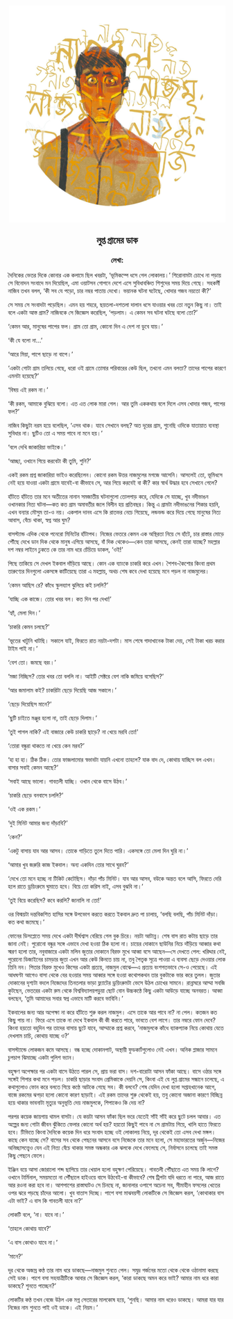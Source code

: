 <div align=center> <img align=center src='../images/prothomalo/লুপ্ত-গ্রামের-ডাক@লেখা:.jpg' width=500px >

<h2 align=center>লুপ্ত গ্রামের ডাক </h4><h3 align=center>লেখা: </h3>
</div>

দৈনিকের ভেতর দিকে কোনার এক কলামে ছিল খবরটা, ‘ভূমিকম্পে ধসে গেল লোকালয়।’ শিরোনামটা চোখে না পড়ায় সে বিনোদন সংবাদে মন দিয়েছিল, এমা ওয়াটসন গোপনে দেশে এসে সুবিধাবঞ্চিত শিশুদের সময় দিয়ে গেছে। সহকর্মী নাজিব তখন বলল, ‘কী সব যে পড়ো, চার নম্বর পাতায় দেখো। ভয়ানক ঘটনা ঘটেছে, খোদার গজব নয়তো কী?’

সে সময় সে সংবাদটা পড়েছিল। এমন হয় শহরে, ছয়তলা-দশতলা দালান ধসে যাওয়ার খবর তো নতুন কিছু না। তাই বলে একটা আস্ত গ্রাম? নাজিবকে সে জিজ্ঞেস করেছিল, ‘পড়লাম। এ কেমন সব ঘটনা ঘটছে বলো তো?’

‘কেমন আর, মানুষের পাপের ফল। গ্রাম তো গ্রাম, কোনো দিন এ দেশ না ডুবে যায়।’

‘কী যে বলো না...’

‘আরে মিয়া, পাপে ছাড়ে না বাপে।’

‘একটা গোটা গ্রাম তলিয়ে গেছে, ধরো ওই গ্রামে তোমার পরিবারের কেউ ছিল, তখনো এমন বলতা? তাদের পাপের কারণে এমনটা হয়েছে?’

‘বিষয় এই রকম না।’

‘কী রকম, আমাকে বুঝিয়ে বলো। এত এত লোক মারা গেল। আর তুমি এককথায় বলে দিলে এসব খোদার গজব, পাপের ফল?’

নাজিব কিছুটা নরম হয়ে বলেছিল, ‘এসব থাক। যাবে সেখানে বলছ? অত দূরের গ্রাম, শুনেছি ওদিকে যাতায়াত ব্যবস্থা সুবিধার না। ছুটিও তো এ সময় পাবে না মনে হয়।’

‘বলে দেখি জাকারিয়া ভাইকে।’

‘আচ্ছা, ওখানে গিয়ে করবেটা কী তুমি, শুনি?’

একই রকম প্রশ্ন জাকারিয়া ভাইও করেছিলেন। কোনো রকম উত্তর নাজমুলের মগজে আসেনি। আসলেই তো, ভূমিধসে নেই হয়ে যাওয়া একটা গ্রামে যাবেই-বা কীভাবে সে, আর গিয়ে করবেই বা কী? কার স্বার্থ উদ্ধার হবে সেখানে গেলে?

হাঁটতে হাঁটতে তার মনে অতীতের নানান সমজাতীয় ঘটনাগুলো তোলপাড় করে, যেদিকে সে যাচ্ছে, খুব নদীভাঙন ওখানকার নিত্য ঘটনা—কত কত গ্রাম অমাবতীর জলে বিলীন হয় প্রতিবছর। কিন্তু এ গ্রামটা নদীভাঙনের শিকার হয়নি, এখন বন্যার মৌসুম তা-ও নয়। একপাল দানব এসে কি রাতভর নেচে গিয়েছে, লন্ডভন্ড করে দিয়ে গেছে মানুষের নিত্য আবাস, বেঁচে থাকা, স্বপ্ন আর ঘুম?

বাসস্ট্যান্ড এদিক থেকে পনেরো মিনিটের হাঁটাপথ। নিজের ভেতরে কেমন এক অস্থিরতা নিয়ে সে হাঁটে, চার রাস্তার মোড়ে পৌঁছে দেখে ডান দিক থেকে মানুষ এগিয়ে আসছে, বাঁ দিক থেকেও—কেন তারা আসছে, কেনই তারা যাচ্ছে? মহল্লার দশ নম্বর লাইনে ঢুকতে কে তার নাম ধরে চেঁচিয়ে ডাকল, ‘ওই!’

পিছে তাকিয়ে সে দেখল ইকবাল দাঁড়িয়ে আছে। কোন এক ব্যাংকে চাকরি করে এখন। শৈশব-কৈশোর কিংবা প্রথম তারুণ্যের দিনগুলো একসঙ্গে কাটিয়েছে তারা এ মহল্লায়, অথচ শেষ কবে দেখা হয়েছে মনে পড়ল না নাজমুলের।

‘কেমন আছিস রে? কাঁধে স্কুলব্যাগ ঝুলিয়ে কই চললি?’

‘যাচ্ছি এক কাজে। তোর খবর বল। কত দিন পর দেখা!’

‘হ্যাঁ, মেলা দিন।’

‘চাকরি কেমন চলছে?’

‘ভূতের খাটুনি খাটছি। সকালে যাই, ফিরতে রাত নয়টা-দশটা। মাস শেষে গাদাখানেক টাকা দেয়, সেই টাকা খরচ করার টাইম পাই না।’

‘বেশ তো। জমছে বরং।’

‘মজা নিচ্ছিস? তোর খবর তো বললি না। আইটি সেক্টরে বেশ নাকি জমিয়ে বসেছিস?’

‘আর জমালাম কই? চাকরিটা ছেড়ে দিয়েছি আজ সকালে।’

‘ছেড়ে দিয়েছিস মানে?’

‘ছুটি চাইতে মঞ্জুর হলো না, তাই ছেড়ে দিলাম।’

‘তুই পাগল নাকি? এই বাজারে কেউ চাকরি ছাড়ে? না খেয়ে মরবি তো!’

‘তোরা বন্ধুরা থাকতে না খেয়ে কেন মরব?’

‘হা হা হা। ঠিক ঠিক। তোর ফাজলামোর স্বভাবটা যায়নি এখনো তাহলে? যাক বাদ দে, কোথায় যাচ্ছিস বল এখন। বাসার সবাই কেমন আছে?’

‘সবাই আছে ভালো। গাবতলী যাচ্ছি। ওখান থেকে বাসে উঠব।’

‘চাকরি ছেড়ে বনবাসে চললি?’

‘ওই এক রকম।’

‘দুই মিনিট আমার জন্য দাঁড়াবি?’

‘কেন?’

‘একটু বাসায় যাব আর আসব। তোকে গাড়িতে তুলে দিতে পারি। একসঙ্গে তো মেলা দিন ঘুরি না।’

‘আমার খুব জরুরি কাজ ইকবাল। অন্য একদিন তোর সাথে ঘুরব?’

‘দেখে তো মনে হচ্ছে না টিকিট কেটেছিস। দাঁড়া পাঁচ মিনিট। যাব আর আসব, বউকে অন্তত বলে আসি, ফিরতে দেরি হলে রাতে ড্রয়িংরুমে ঘুমাতে হবে। বিয়ে তো করিস নাই, এসব বুঝবি না।’

‘তুই বিয়ে করেছিস? কবে করলি? জানালি না তো!’

ওর বিস্ময়টা দন্তবিকশিত হাসির সঙ্গে উপভোগ করতে করতে ইকবাল দ্রুত পা চালায়, ‘বলছি বলছি, পাঁচ মিনিট দাঁড়া। কত কথা জমেছে।’

ফোনের ডিসপ্লেতে সময় দেখে একটা দীর্ঘশ্বাস বেরিয়ে গেল বুক চিরে। নয়টা আটান্ন। শেষ বাস রাত কটায় ছাড়ে তার জানা নেই। পুরোনো বন্ধুর সঙ্গে এভাবে দেখা হওয়া ঠিক হলো না। চায়ের দোকানে ছাউনির নিচে দাঁড়িয়ে আব্বার কথা স্মরণ হলো তার, নবুবাজারে একটা মলিন জুতার দোকানে বিরক্ত মুখে আব্বা বসে আছেন—সে দেখতে পেল: খরিদ্দার নেই, পুরোনো ডিজাইনের চামড়ার জুতা এখন আর কেউ কিনতে চায় না, তবু পৈতৃক সূত্রে পাওয়া এ ব্যবসা ছেড়ে দেওয়ার লোক তিনি নন। পিতার বিরক্ত মুখেও কিসের একটা প্রত্যয়, নাজমুল বোঝে—এ প্রত্যয় বংশগতভাবে সে-ও পেয়েছে। এই আধঘণ্টা আগেও বাসা থেকে বের হওয়ার সময় আব্বার সঙ্গে হওয়া কথোপকথন তার বুকটাকে ভার করে তুলল। জুতার দোকানের দৃশ্যটা বদলে নিজেদের তিনতলার ভাড়া ফ্ল্যাটের ড্রয়িংরুমটা ভেসে উঠল চোখের সামনে। রান্নাঘরে আম্মা সবজি কুটছেন, ভেতরের একটা রুম থেকে বিশ্ববিদ্যালয়পড়ুয়া ছোট বোন উচ্চকণ্ঠে কিছু একটা আউড়ে যাচ্ছে অনবরত। আব্বা বলছেন, ‘তুমি আমাদের সবার স্বপ্ন এভাবে মাটি করবে ভাবিনি।’

ইকবালের জন্য আর অপেক্ষা না করে হাঁটতে শুরু করল নাজমুল। এসে তাকে আর পাবে না? না পেল। কতজন কত কিছু পায় না। ফিরে এসে তাকে না দেখে ইকবাল কী কী করতে পারে, ভাবতে বেশ লাগে। তার নম্বরে ফোন দেবে? কিংবা হয়তো বহুদিন পর তাদের বাসায় ছুটে যাবে, আম্মাকে প্রশ্ন করবে, ‘নাজমুলকে কাঁধে ব্যাকপ্যাক নিয়ে কোথায় যেতে দেখলাম চাচি, কোথায় যাচ্ছে ও?’

বাসস্ট্যান্ডে লোকজন কমে আসছে। বন্ধ হচ্ছে দোকানপাট, অস্থায়ী ফুডকার্টগুলোও নেই এখন। অনিক প্লাজার সামনে চুপচাপ ঝিমাচ্ছে একটা পুলিশ ভ্যান।

বহুক্ষণ অপেক্ষার পর একটা বাসে উঠতে পারল সে, প্রায় ভরা বাস। দশ-বারোটা আসন ফাঁকা আছে। বাসে ওঠার সঙ্গে সঙ্গেই শিপার কথা মনে পড়ল। চাকরি ছাড়ার সংবাদ প্রেমিকাকে দেয়নি সে, কিংবা এই যে লুপ্ত গ্রামের সন্ধানে চলেছে, এ কথাগুলোও ফোন করে বলতে গিয়ে কণ্ঠে আটকে গেছে সব। কী বলবে? শেষ যেদিন দেখা হলো সপ্তাহখানেক আগে, বাজে রকমের ঝগড়া হলো কোনো কারণ ছাড়াই। এই রকম তাদের শুরু থেকেই হয়, তবু কোনো অজানা কারণে বিচ্ছিন্ন হয়ে থাকার ভাবনাটা মৃত্যুর অনুভূতি দেয় নাজমুলকে, শিপাকেও কি দেয় না?

পরপর কয়েক জায়গায় থামল বাসটা। যে কয়টা আসন ফাঁকা ছিল ভরে যেতেই সাঁই সাঁই করে ছুটে চলল আবার। এত অল্পের জন্য গোটা জীবন ঝুঁকিতে ফেলার কোনো অর্থ হয়? হয়তো কিছুই পাবে না সে গ্রামটায় গিয়ে, খালি হাতে ফিরতে হবে। টিভিতে কিংবা দৈনিকে কয়েক দিন ধরে সংবাদ হচ্ছে ওই লোকালয় নিয়ে, দূর থেকেই তো এসব দেখা মঙ্গল। কাছে কেন যাচ্ছে সে? বাসের সব থেকে পেছনের আসনে বসে নিজেকে তার মনে হলো, সে মহাভারতের অর্জুন—নিজের অনিচ্ছাসত্ত্বেও যেন এই নিত্য বেঁচে থাকার সমস্ত অন্ধকার এক ঝলকে দেখে ফেলেছে সে, নির্বাসনে চলেছে তাই সমস্ত কিছু পেছনে ফেলে।

ইঞ্জিন বয়ে আসা জোরালো শব্দ ছাপিয়ে তার খেয়াল হলো বহুক্ষণ পেরিয়েছে। গাবতলী পৌঁছাতে এত সময় কি লাগে? ওখানে টার্মিনাল, সময়মতো না পৌঁছালে হাইওয়ে বাসে উঠবেই-বা কীভাবে? শেষ ট্রিপটা যদি ধরতে না পারে, আজ রাতে আর রওনা করা হবে না। আশপাশের রাস্তাঘাটও সে চিনছে না, জানালার ওপাশে অচেনা সব, সীমাহীন ফসলের খেতের ওপর ঝরে পড়ছে চাঁদের আলো। খুব বাতাস দিচ্ছে। পাশে বসা মাঝবয়সী লোকটিকে সে জিজ্ঞেস করল, ‘কোথাকার বাস এটা ভাই? এ বাস কি গাবতলী যাবে না?’

লোকটি বলে, ‘না। যাবে না।’

‘তাহলে কোথায় যাবে?’

‘এ বাস কোথাও যাবে না।’

‘মানে?’

দূর থেকে অজস্র কণ্ঠ তার নাম ধরে ডাকছে—নাজমুল শুনতে পেল। সমুদ্র গর্জনের মতো থেকে থেকে ওঠানামা করছে সেই ডাক। পাশে বসা সহযাত্রীটিকে আবার সে জিজ্ঞেস করল, ‘কারা ডাকছে অমন করে ভাই? আমার নাম ধরে কারা ডাকছে? শুনতে পাচ্ছেন?’

লোকটির কণ্ঠ তখন বেজে উঠল এক মগ্ন সেতারের মালকোষ হয়ে, ‘শুনছি। আমার নাম ধরেও ডাকছে। আমরা যার যার নিজের নাম শুনতে পাই ওই ডাকে। এই নিয়ম।’

